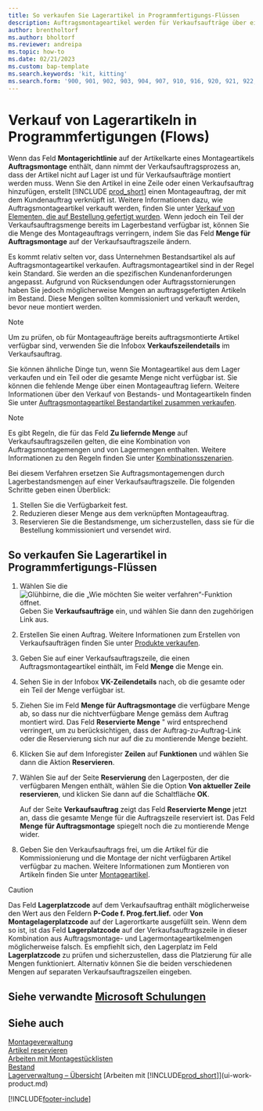 ```yaml
---
title: So verkaufen Sie Lagerartikel in Programmfertigungs-Flüssen
description: Auftragsmontageartikel werden für Verkaufsaufträge über einen Montageauftrag montiert.
author: brentholtorf
ms.author: bholtorf
ms.reviewer: andreipa
ms.topic: how-to
ms.date: 02/21/2023
ms.custom: bap-template
ms.search.keywords: 'kit, kitting'
ms.search.form: '900, 901, 902, 903, 904, 907, 910, 916, 920, 921, 922, 923, 940, 941, 942, 930, 931, 932, 914, 915, 905'
---
```

# <a name="selling-inventory-items-in-assemble-to-order-flows"></a><a name="selling-inventory-items-in-assemble-to-order-flows"></a><a name="selling-inventory-items-in-assemble-to-order-flows"></a>Verkauf von Lagerartikeln in Programmfertigungen (Flows)

Wenn das Feld **Montagerichtlinie** auf der Artikelkarte eines Montageartikels **Auftragsmontage** enthält, dann nimmt der Verkaufsauftragsprozess an, dass der Artikel nicht auf Lager ist und für Verkaufsaufträge montiert werden muss. Wenn Sie den Artikel in eine Zeile oder einen Verkaufsauftrag hinzufügen, erstellt [!INCLUDE [prod_short](includes/prod_short.md)] einen Montageauftrag, der mit dem Kundenauftrag verknüpft ist. Weitere Informationen dazu, wie Auftragsmontageartikel verkauft werden, finden Sie unter [Verkauf von Elementen, die auf Bestellung gefertigt wurden](assembly-how-to-sell-items-assembled-to-order.md). Wenn jedoch ein Teil der Verkaufsauftragsmenge bereits im Lagerbestand verfügbar ist, können Sie die Menge des Montageauftrags verringern, indem Sie das Feld **Menge für Auftragsmontage** auf der Verkaufsauftragszeile ändern.  

Es kommt relativ selten vor, dass Unternehmen Bestandsartikel als auf Auftragsmontageartikel verkaufen. Auftragsmontageartikel sind in der Regel kein Standard. Sie werden an die spezifischen Kundenanforderungen angepasst. Aufgrund von Rücksendungen oder Auftragsstornierungen haben Sie jedoch möglicherweise Mengen an auftragsgefertigten Artikeln im Bestand. Diese Mengen sollten kommissioniert und verkauft werden, bevor neue montiert werden.  

> [!NOTE]  
> Um zu prüfen, ob für Montageaufträge bereits auftragsmontierte Artikel verfügbar sind, verwenden Sie die Infobox **Verkaufszeilendetails** im Verkaufsauftrag.  

Sie können ähnliche Dinge tun, wenn Sie Montageartikel aus dem Lager verkaufen und ein Teil oder die gesamte Menge nicht verfügbar ist. Sie können die fehlende Menge über einen Montageauftrag liefern. Weitere Informationen über den Verkauf von Bestands- und Montageartikeln finden Sie unter [Auftragsmontageartikel Bestandartikel zusammen verkaufen](assembly-how-to-sell-assemble-to-order-items-and-inventory-items-together.md).  

> [!NOTE]  
> Es gibt Regeln, die für das Feld **Zu liefernde Menge** auf Verkaufsauftragszeilen gelten, die eine Kombination von Auftragsmontagemengen und von Lagermengen enthalten. Weitere Informationen zu den Regeln finden Sie unter [Kombinationsszenarien](assembly-assemble-to-order-or-assemble-to-stock.md#combination-scenarios).  

Bei diesem Verfahren ersetzen Sie Auftragsmontagemengen durch Lagerbestandsmengen auf einer Verkaufsauftragszeile. Die folgenden Schritte geben einen Überblick:

1. Stellen Sie die Verfügbarkeit fest.
2. Reduzieren dieser Menge aus dem verknüpften Montageauftrag.
3. Reservieren Sie die Bestandsmenge, um sicherzustellen, dass sie für die Bestellung kommissioniert und versendet wird.  

## <a name="to-sell-inventory-items-in-assemble-to-order-flows"></a><a name="to-sell-inventory-items-in-assemble-to-order-flows"></a><a name="to-sell-inventory-items-in-assemble-to-order-flows"></a>So verkaufen Sie Lagerartikel in Programmfertigungs-Flüssen

1. Wählen Sie die ![Glühbirne, die die „Wie möchten Sie weiter verfahren“-Funktion öffnet.](media/ui-search/search_small.png "Wie möchten Sie weiter verfahren?") Geben Sie **Verkaufsaufträge** ein, und wählen Sie dann den zugehörigen Link aus.  
2. Erstellen Sie einen Auftrag. Weitere Informationen zum Erstellen von Verkaufsaufträgen finden Sie unter [Produkte verkaufen](sales-how-sell-products.md).  
3. Geben Sie auf einer Verkaufsauftragszeile, die einen Auftragsmontageartikel einthält, im Feld **Menge** die Menge ein.  
4. Sehen Sie in der Infobox **VK-Zeilendetails** nach, ob die gesamte oder ein Teil der Menge verfügbar ist.  
5. Ziehen Sie im Feld **Menge für Auftragsmontage** die verfügbare Menge ab, so dass nur die nichtverfügbare Menge gemäss dem Auftrag montiert wird. Das Feld **Reservierte Menge** " wird entsprechend verringert, um zu berücksichtigen, dass der Auftrag-zu-Auftrag-Link oder die Reservierung sich nur auf die zu montierende Menge bezieht.  
6. Klicken Sie auf dem Inforegister **Zeilen** auf **Funktionen** und wählen Sie dann die Aktion **Reservieren**.  
7. Wählen Sie auf der Seite **Reservierung** den Lagerposten, der die verfügbaren Mengen enthält, wählen Sie die Option **Von aktueller Zeile reservieren**, und klicken Sie dann auf die Schaltfläche **OK**.  

    Auf der Seite **Verkaufsauftrag** zeigt das Feld **Reservierte Menge** jetzt an, dass die gesamte Menge für die Auftragszeile reserviert ist. Das Feld **Menge für Auftragsmontage** spiegelt noch die zu montierende Menge wider.  

8. Geben Sie den Verkaufsauftrags frei, um die Artikel für die Kommissionierung und die Montage der nicht verfügbaren Artikel verfügbar zu machen. Weitere Informationen zum Montieren von Artikeln finden Sie unter [Montageartikel](assembly-how-to-assemble-items.md).  

> [!CAUTION]  
> Das Feld **Lagerplatzcode** auf dem Verkaufsauftrag enthält möglicherweise den Wert aus den Feldern **P-Code f. Prog.fert.lief.** oder **Von Montagelagerplatzcode** auf der Lagerortkarte ausgefüllt sein. Wenn dem so ist, ist das Feld **Lagerplatzcode** auf der Verkaufsauftragszeile in dieser Kombination aus Auftragsmontage- und Lagermontageartikelmengen möglicherweise falsch. Es empfiehlt sich, den Lagerplatz im Feld **Lagerplatzcode** zu prüfen und sicherzustellen, dass die Platzierung für alle Mengen funktioniert. Alternativ können Sie die beiden verschiedenen Mengen auf separaten Verkaufsauftragszeilen eingeben.  

## <a name="see-related-microsoft-training"></a><a name="see-related-microsoft-training"></a><a name="see-related-microsoft-training"></a>Siehe verwandte [Microsoft Schulungen](/training/modules/assemble-to-order-dynamics-365-business-central/)

## <a name="see-also"></a><a name="see-also"></a><a name="see-also"></a>Siehe auch

[Montageverwaltung](assembly-assemble-items.md)  
[Artikel reservieren](inventory-how-to-reserve-items.md)  
[Arbeiten mit Montagestücklisten](assembly-how-work-assembly-boms.md)  
[Bestand](inventory-manage-inventory.md)  
[Lagerverwaltung – Übersicht](design-details-warehouse-management.md)
[Arbeiten mit [!INCLUDE[prod_short](includes/prod_short.md)]](ui-work-product.md)


[!INCLUDE[footer-include](includes/footer-banner.md)]
